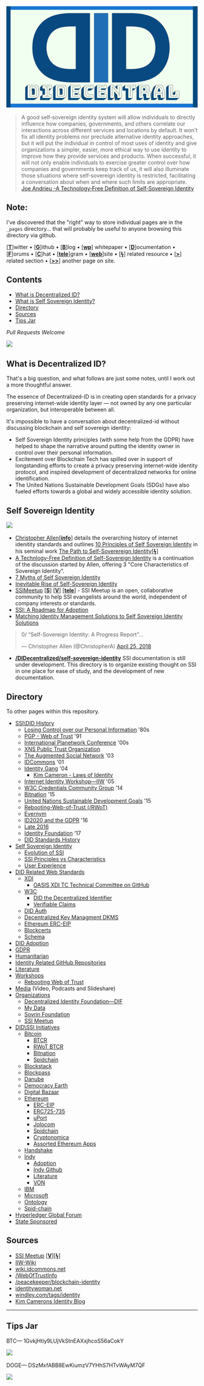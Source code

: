 <center><img src="assets/img/didecentral.png"/></center>


>A good self‐sovereign identity system will allow individuals to directly influence how companies, governments, and others correlate our interactions across different services and locations by default. It won’t fix all identity problems nor preclude alternative identity approaches, but it will put the individual in control of most uses of identity and give organizations a simpler, easier, more ethical way to use identity to improve how they provide services and products. When successful, it will not only enable individuals to exercise greater control over how companies and governments keep track of us, it will also illuminate those situations where self‐sovereign identity is restricted, facilitating a conversation about when and where such limits are appropriate. [Joe Andrieu -A Technology‐Free Definition of Self‐Sovereign Identity](https://github.com/jandrieu/rebooting-the-web-of-trust-fall2016/blob/master/topics-and-advance-readings/a-technology-free-definition-of-self-sovereign-identity.pdf)

## Note:

I've discovered that the "right" way to store individual pages are in the `_pages` directory... that will probably be useful to anyone browsing this directory via github.


[[**T**](#contents)]witter • [[**G**](#contents)]ithub • [[**B**](#contents)]log • [[**wp**](#contents)] whitepaper • [[**D**](#contents)]ocumentation • [[**F**](#contents)]orums • [[**C**](#contents)]hat • [[**tele**](#contents)]gram • [[**web**](#contents)]site
• [[**ϟ**](#contents)] related resource • [[**>**](#contents)] related section • [[**>>**](#contents)] another page on site.

## Contents
* [What is Decentralized ID?](#what-is-decentralized-id)
* [What is Self Sovereign Identity?](#self-sovereign-identity)
* [Directory](#directory)
* [Sources](#sources)
* [Tips Jar](#tips-jar)

*Pull Requests Welcome*




![](https://i.imgur.com/9KpJRDr.png)


## What is Decentralized ID?

That's a big question, and what follows are just some notes, until I work out a more thoughtful answer.

The essence of Decentralized-ID is in creating open standards for a privacy preserving internet-wide identity layer — not owned by any one particular organization, but interoperable between all.

It's impossible to have a conversation about decentralized-id without discussing blockchain and self sovereign identity: 
  * Self Sovereign Identity principles (with some help from the GDPR) have helped to shape the narrative around putting the identity owner in control over their personal information.
  * Excitement over Blockchain Tech has spilled over in support of longstanding efforts to create a privacy preserving internet-wide identity protocol, and inspired development of decentralized networks for online identification. 
  * The United Nations Sustainable Development Goals (SDGs) have also fueled efforts towards a global and widely accessible identity solution.



## Self Sovereign Identity

![](https://imgur.com/3zz62kpl.png)


* [Christopher Allen](http://www.lifewithalacrity.com/)[[**info**](https://christophera.info/)] details the overarching history of internet idenitity standards and outlines [10 Principles of Self Sovereign Identity](https://github.com/WebOfTrustInfo/self-sovereign-identity/blob/master/self-sovereign-identity-principles.md) in his seminal work [The Path to Self-Soverereign Identity](http://www.lifewithalacrity.com/2016/04/the-path-to-self-soverereign-identity.html)[[**ϟ**](https://www.coindesk.com/path-self-sovereign-identity/amp/)]
* <a href="https://github.com/jandrieu/rebooting-the-web-of-trust-fall2016/raw/master/topics-and-advance-readings/a-technology-free-definition-of-self-sovereign-identity.pdf"><u>A Technlogy-Free Definition of Self-Sovereign Identity</u></a> is a continuation of the discussion started by Allen, offering 3 "Core Characteristics of Sovereign Identity".
* [7 Myths of Self Sovereign Identity](https://medium.com/evernym/7-myths-of-self-sovereign-identity-67aea7416b1)
* [Inevitable Rise of Self-Sovereign Identity](https://sovrin.org/wp-content/uploads/2018/03/The-Inevitable-Rise-of-Self-Sovereign-Identity.pdf)
* [SSIMeetup](http://ssimeetup.org/) [[**S**](https://www.slideshare.net/SSIMeetup/presentations)] [[**V**](https://www.youtube.com/channel/UCSqSTlKdbbCM1muGOhDa3Og)] [[**tele**](https://t.me/SSIMeetup)]
\- SSI Meetup is an open, collaborative community to help SSI evangelists around the world, independent of company interests or standards. 
* [SSI: A Roadmap for Adoption](https://github.com/WebOfTrustInfo/rebooting-the-web-of-trust-spring2018/blob/master/final-documents/a-roadmap-for-ssi.md)
* [Matching Identity Management Solutions to Self Sovereign Identity Solutions](https://www.slideshare.net/TommyKoens/matching-identity-management-solutions-to-selfsovereign-identity-principles)
<blockquote class="twitter-tweet" data-lang="en"><p lang="en" dir="ltr">0/ “Self-Sovereign Identity: A Progress Report”…</p>&mdash; Christopher Allen (@ChristopherA) <a href="https://twitter.com/ChristopherA/status/989120215702261761?ref_src=twsrc%5Etfw">April 25, 2018</a></blockquote>

* **[/DIDecentralized/self-sovereign-identity](self-sovereign-identity)** SSI documentation is still under development. This directory is to organize existing thought on SSI in one place for ease of study, and the development of new documentation.






## Directory
To other pages within this repository.

  * [SSI\DID History](_pages/history.md) 
    * [Losing Control over our Personal Information](_pages/history.md#losing-control-over-our-personal-information-) '80s
    * [PGP - Web of Trust](_pages/history.md#pgp---web-of-trust-) '91
    * [International Planetwork Conference](_pages/history.md#international-planetwork-conference-) '00s
    * [XNS Public Trust Organization](_pages/history.md#xns-public-trust-organization-)
    * [The Augmented Social Network](_pages/history.md#augmented-social-network-) '03
    * [IDCommons](_pages/history.md#idcommons-) '01
    * [Identity Gang](_pages/history.md#identity-gang-) '04
      * [Kim Cameron - Laws of Identity](_pages/history.md#kim-cameron---laws-of-identity-) 
    * [Internet Identity Workshop—IIW](_pages/history.md#internet-identity-workshop-) '05
    * [W3C Credentials Community Group](_pages/history.md#w3c-credentials-community-group-) '14 
    * [Bitnation](_pages/history.md#bitnation-) '15
    * [United Nations Sustainable Development Goals](_pages/history.md#united-nations-sustainable-development-goals-) '15
    * [Rebooting-Web-of-Trust (/RWoT)](_pages/history.md#rebooting-the-web-of-trust-)
    * [Evernym](_pages/history.md#evernym)
    * [ID2020 and the GDPR](_pages/history.md#id2020-and-the-gdpr-) '16
    * [Late 2016](_pages/history.md#late-2016)
    * [Identity Foundation](_pages/history.md#identity-foundation-) '17
    * [DID Standards History](_pages/history.md#standards-history-)
* [Self Sovereign Identity](_pages/self-sovereign-identity) 
  * [Evolution of SSI](_pages/self-sovereign-identity/evolution-of-ssi.md) 
  * [SSI Principles vs Characteristics](_pages/self-sovereign-identity/ssi-principles-vs-characteristics.md) 
  * [User Experience](_pages/self-sovereign-identity/user-experience.md) 
* [DID Related Web Standards](_pages/standards) 
  * [XDI](_pages/standards/#xdi) 
    * [OASIS XDI TC Technical Committee on GitHub](_pages/standards/#oasis-xdi-tech-committee-on-github) 
  * [W3C](_pages/standards/#w3c) 
    * [DID the Decentralized Identifier](_pages/standards/#did-the-decentralized-identifier) 
    * [Verifiable Claims](_pages/standards/#verifiable-claims) 
  * [DID Auth](_pages/standards/#did-auth) 
  * [Decentralized Key Managment DKMS](_pages/standards/#decentralized-key-management-agents) 
  * [Ethereum ERC-EIP](_pages/standards/#ethereum-erc-eip)
  * [Blockcerts](_pages/standards/#blockcerts) 
  * [Schema](_pages/standards/#schema) 
* [DID Adoption](_pages/adoption.md) 
* [GDPR](_pages/gdpr.md) 
* [Humanitarian](_pages/humanitarian.md) 
* [Identity Related GitHub Repositories](_pages/identity-github.md) 
* [Literature](_pages/literature.md) 
* [Workshops](_pages/workshops) 
  * [Rebooting Web of Trust](_pages/workshops/rebooting-web-of-trust.md) 
* [Media](_pages/media.md)  (Video, Podcasts and Slideshare) 
* [Organizations](_pages/organizations) 
  * [Decentralized Identity Foundation—DIF](_pages/organizations/identity-foundation.md) 
  * [My Data](_pages/organizations/mydata.md)
  * [Sovrin Foundation](_pages/organizations/sovrin-foundation.md) 
  * [SSI Meetup](_pages/organizations/ssi-meetup.md)
* [DID\SSI Initiatives](_pages/id-initiatives) 
  * [Bitcoin](_pages/id-initiatives/bitcoin.md) 
    * [BTCR](_pages/id-initiatives/bitcoin.md#btcr)
    * [RWoT BTCR](_pages/id-initiatives/bitcoin.md#rwot-btcr)
    * [Bitnation](_pages/id-initiatives/bitcoin.md#bitnation)
    * [Spidchain](_pages/id-initiatives/bitcoin.md#spidchain) 
  * [Blockstack](_pages/id-initiatives/blockstack.md)
  * [Blockpass](_pages/id-initiatives/blockpass.md)
  * [Danube](_pages/id-initiatives/danube.md)
  * [Democracy Earth](_pages/id-initiatives/democracy-earth.md)
  * [Digital Bazaar](_pages/id-initiatives/digital-bazaar.md)
  * [Ethereum](_pages/id-initiatives/ethereum/) 
    * [ERC-EIP](_pages/id-initiatives/ethereum/#erc-eip) 
    * [ERC725-735](_pages/id-initiatives/ethereum/erc725-735)
    * [uPort](_pages/id-initiatives/ethereum/uport.md) 
    * [Jolocom](_pages/id-initiatives/ethereum/#jolocom) 
    * [Spidchain](_pages/id-initiatives/ethereum/#spidchain) 
    * [Cryptonomica](_pages/id-initiatives/ethereum/cryptonomica.md) 
    * [Assorted Ethereum Apps](_pages/id-initiatives/ethereum/#assorted-ethereum-apps) 
  * [Handshake](_pages/id-initiatives/handshake.md)
  * [Indy](_pages/id-initiatives/indy-ecosystem/) 
    * [Adoption](_pages/id-initiatives/indy-ecosystem/adoption.md) 
    * [Indy Github](_pages/id-initiatives/indy-ecosystem/indy-github.md) 
    * [Literature](_pages/id-initiatives/indy-ecosystem/literature.md) 
    * [VON](_pages/id-initiatives/indy-ecosystem/VON.md) 
  * [IBM](_pages/id-initiatives/ibm.md) 
  * [Microsoft](_pages/id-initiatives/microsoft.md) 
  * [Ontology](_pages/id-initiatives/ontology.md)
  * [Spid-chain](_pages/id-initiatives/spid-chain.md)
* [Hyperledger Global Forum](_pages/hgf-2018/) 
* [State Sponsored](_pages/state-sponsored.md) 



## Sources
* [SSI Meetup](http://ssimeetup.org/) [[**V**](https://www.youtube.com/channel/UCSqSTlKdbbCM1muGOhDa3Og)][[**ϟ**](https://www.slideshare.net/SSIMeetup/presentations/)] 
* [IIW-Wiki](https://iiw.idcommons.net/Main_Page)
* [wiki.idcommons.net](http://wiki.idcommons.net/Main_Page)
* [/WebOfTrustInfo](https://github.com/WebOfTrustInfo/)
* [/peacekeeper/blockchain-identity](https://github.com/peacekeeper/blockchain-identity)
* [identitywoman.net](https://identitywoman.net/)
* [windley.com/tags/identity](http://www.windley.com/tags/identity.shtml)
* [Kim Camerons Identity Blog](https://identityblog.com)

---

## Tips Jar

BTC— 1GvkjHtiy9LUjVkStnEAXxjhcoS56aCokY

![](https://imgur.com/yXLLm9Bl.png) 

DOGE— DSzMxfABB8EwKiumzV7YHhS7HTvWAyM7QF

![](https://i.imgur.com/0zBLoUP.png) 
